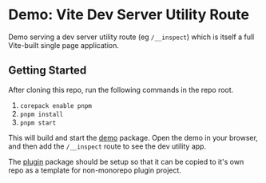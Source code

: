 # Demo: Vite Dev Server Utility Route

Demo serving a dev server utility route (eg `/__inspect`) which is itself a full Vite-built single page application.

## Getting Started

After cloning this repo, run the following commands in the repo root.

1. `corepack enable pnpm`
2. `pnpm install`
3. `pnpm start`

This will build and start the [demo](packages/demo) package. Open the demo in your browser, and then add the `/__inspect` route to see the dev utility app.

The [plugin](packages/plugin) package should be setup so that it can be copied to it's own repo as a template for non-monorepo plugin project.
